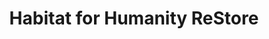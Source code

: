 ---
title: "Habitat for Humanity ReStore"
url: /christchurch/habitat-for-humanity-restore/
shop: Gebrauchtwaren
---
